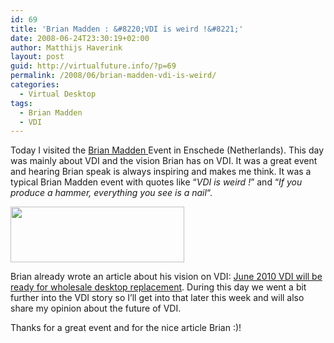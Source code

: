 ```yaml
---
id: 69
title: 'Brian Madden : &#8220;VDI is weird !&#8221;'
date: 2008-06-24T23:30:19+02:00
author: Matthijs Haverink
layout: post
guid: http://virtualfuture.info/?p=69
permalink: /2008/06/brian-madden-vdi-is-weird/
categories:
  - Virtual Desktop
tags:
  - Brian Madden
  - VDI
---
```

Today I visited the <a href="http://www.BrianMadden.com" target="_blank">Brian Madden </a>Event in Enschede (Netherlands). This day was mainly about VDI and the vision Brian has on VDI. It was a great event and hearing Brian speak is always inspiring and makes me think. It was a typical Brian Madden event with quotes like &#8220;_VDI is weird !_&#8221; and &#8220;_If you produce a hammer, everything you see is a nail_&#8220;.

<a href="http://www.BrianMadden.com" target="_blank"><img style="middle;" src="http://www.brianmadden.com/image/website/logo.png" alt="" width="278" height="89" /></a>

Brian already wrote an article about his vision on VDI: <a href="http://www.brianmadden.com/blog/BrianMadden/Prediction-VDI-will-be-ready-for-wholesale-desktop-replacement-in-2010-Heres-how-well-solve-the-problems-to-get-there" target="_blank">June 2010 VDI will be ready for wholesale desktop replacement</a>. During this day we went a bit further into the VDI story so I&#8217;ll get into that later this week and will also share my opinion about the future of VDI.

Thanks for a great event and for the nice article Brian :)!